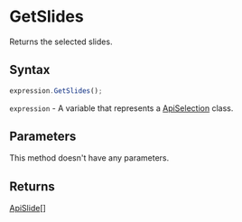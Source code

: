 # GetSlides

Returns the selected slides.

## Syntax

```javascript
expression.GetSlides();
```

`expression` - A variable that represents a [ApiSelection](../ApiSelection.md) class.

## Parameters

This method doesn't have any parameters.

## Returns

[ApiSlide](../../ApiSlide/ApiSlide.md)[]
